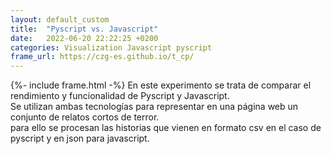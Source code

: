 ```yaml
---
layout: default_custom
title:  "Pyscript vs. Javascript"
date:   2022-06-20 22:22:25 +0200
categories: Visualization Javascript pyscript
frame_url: https://czg-es.github.io/t_cp/
---
```

{%- include frame.html -%}
En este experimento se trata de comparar el rendimiento y funcionalidad de Pyscript y Javascript.<br>
Se utilizan ambas tecnologías para representar en una página web un conjunto de relatos cortos de terror.<br>
para ello se procesan las historias que vienen en formato csv en el caso de pyscript y en json para javascript.
